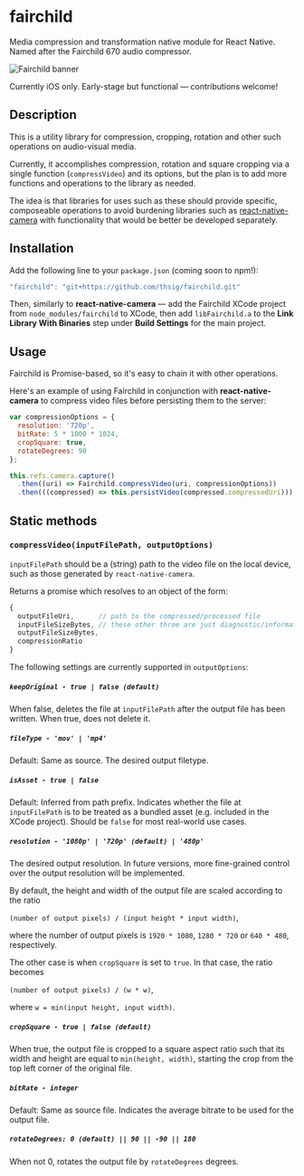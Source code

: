 # fairchild
Media compression and transformation native module for React Native. Named after the Fairchild 670 audio compressor.

![Fairchild banner](http://i.imgur.com/jduiG6v.jpg)

Currently iOS only. Early-stage but functional — contributions welcome!

## Description
This is a utility library for compression, cropping, rotation and other such operations on audio-visual media.

Currently, it accomplishes compression, rotation and square cropping via a single function (`compressVideo`) and its options, but the plan is to add more functions and operations to the library as needed.

The  idea is that libraries for uses such as these should provide specific, composeable operations to avoid burdening libraries such as [react-native-camera](https://github.com/lwansbrough/react-native-camera) with functionality that would be better be developed separately.

## Installation
Add the following line to your `package.json` (coming soon to npm!):
```javascript
"fairchild": "git+https://github.com/thsig/fairchild.git"
```

Then, similarly to **react-native-camera** — add the Fairchild XCode project from `node_modules/fairchild` to XCode, then add `libFairchild.a` to the **Link Library With Binaries** step under **Build Settings** for the main project.

## Usage
Fairchild is Promise-based, so it's easy to chain it with other operations.

Here's an example of using Fairchild in conjunction with **react-native-camera** to compress video files before persisting them to the server:
```javascript
var compressionOptions = {
  resolution: '720p',
  bitRate: 5 * 1000 * 1024,
  cropSquare: true,
  rotateDegrees: 90
};

this.refs.camera.capture()
  .then((uri) => Fairchild.compressVideo(uri, compressionOptions))
  .then(((compressed) => this.persistVideo(compressed.compressedUri))); // e.g. upload file to server
```

## Static methods
### `compressVideo(inputFilePath, outputOptions)`
`inputFilePath` should be a (string) path to the video file on the local device, such as those generated by `react-native-camera`.

Returns a promise which resolves to an object of the form:
```javascript
{
  outputFileUri,      // path to the compressed/processed file
  inputFileSizeBytes, // these other three are just diagnostic/informational output
  outputFileSizeBytes,
  compressionRatio
}
```

The following settings are currently supported in `outputOptions`:
##### `keepOriginal - true | false (default)`
When false, deletes the file at `inputFilePath` after the output file has been written. When true, does not delete it.
##### `fileType - 'mov' | 'mp4'`
Default: Same as source. The desired output filetype.
##### `isAsset - true | false`
Default: Inferred from path prefix. Indicates whether the file at `inputFilePath` is to be treated as a bundled asset (e.g. included in the XCode project). Should be `false` for most real-world use cases.
##### `resolution - '1080p' | '720p' (default) | '480p'`
The desired output resolution. In future versions, more fine-grained control over the output resolution will be implemented.

By default, the height and width of the output file are scaled according to the ratio

`(number of output pixels) / (input height * input width)`,

where the number of output pixels is `1920 * 1080`, `1280 * 720` or `640 * 480`, respectively.

The other case is when `cropSquare` is set to `true`. In that case, the ratio becomes

`(number of output pixels) / (w * w)`,

where `w = min(input height, input width)`.
##### `cropSquare - true | false (default)`
When true, the output file is cropped to a square aspect ratio such that its width and height are equal to `min(height, width)`, starting the crop from the top left corner of the original file.
##### `bitRate - integer`
Default: Same as source file. Indicates the average bitrate to be used for the output file.
##### `rotateDegrees: 0 (default) || 90 || -90 || 180`
When not 0, rotates the output file by `rotateDegrees` degrees.
